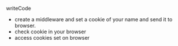 writeCode

- create a  middleware and set a cookie of your name and send it to browser.
- check cookie in your browser
- access cookies set on browser
